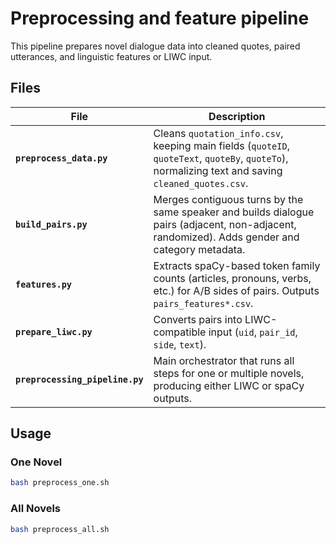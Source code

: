 # Preprocessing and feature pipeline

This pipeline prepares novel dialogue data into cleaned quotes, paired utterances, and linguistic features or LIWC input.

## Files

| File                            | Description                                                                                                                                            |
| ------------------------------- | ------------------------------------------------------------------------------------------------------------------------------------------------------ |
| **`preprocess_data.py`**        | Cleans `quotation_info.csv`, keeping main fields (`quoteID`, `quoteText`, `quoteBy`, `quoteTo`), normalizing text and saving `cleaned_quotes.csv`.     |
| **`build_pairs.py`**            | Merges contiguous turns by the same speaker and builds dialogue pairs (adjacent, non-adjacent, randomized). Adds gender and category metadata. |
| **`features.py`**               | Extracts spaCy-based token family counts (articles, pronouns, verbs, etc.) for A/B sides of pairs. Outputs `pairs_features*.csv`.                      |
| **`prepare_liwc.py`**           | Converts pairs into LIWC-compatible input (`uid`, `pair_id`, `side`, `text`).                                                                          |
| **`preprocessing_pipeline.py`** | Main orchestrator that runs all steps for one or multiple novels, producing either LIWC or spaCy outputs.                                              |

## Usage

### One Novel

```bash
bash preprocess_one.sh
```

### All Novels

```bash
bash preprocess_all.sh
```

